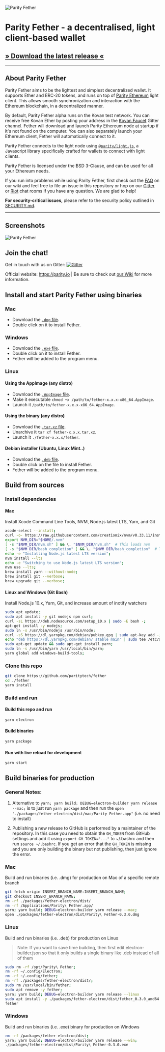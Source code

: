 ![Parity Fether](https://wiki.parity.io/images/logo-parity-fether.jpg)

# Parity Fether - a decentralised, light client-based wallet

## [» Download the latest release «](https://github.com/paritytech/fether/releases)


---

## About Parity Fether

Parity Fether aims to be the lightest and simplest decentralized wallet. It supports Ether and ERC-20 tokens, and runs on top of [Parity Ethereum](https://github.com/paritytech/parity-ethereum) light client. This allows smooth synchronization and interaction with the Ethereum blockchain, in a decentralized manner.

By default, Parity Fether alpha runs on the Kovan test network. You can receive free Kovan Ether by posting your address in the [Kovan Faucet](https://gitter.im/kovan-testnet/faucet) Gitter channel. Fether will download and launch Parity Ethereum node at startup if it's not found on the computer. You can also separately launch your Ethereum client, Fether will automatically connect to it.

Parity Fether connects to the light node using [`@parity/light.js`](https://github.com/paritytech/js-libs/tree/master/packages/light.js), a Javascript library specifically crafted for wallets to connect with light clients. 

Parity Fether is licensed under the BSD 3-Clause, and can be used for all your Ethereum needs.

If you run into problems while using Parity Fether, first check out the [FAQ](https://wiki.parity.io/Fether-FAQ) on our wiki and feel free to file an issue in this repository or hop on our [Gitter](https://gitter.im/paritytech/fether) or [Riot](https://riot.im/app/#/group/+parity:matrix.parity.io) chat rooms if you have any question. We are glad to help!  

**For security-critical issues**, please refer to the security policy outlined in [SECURITY.md](https://github.com/paritytech/parity/blob/master/SECURITY.md).

---

## Screenshots

![Parity Fether](https://wiki.parity.io/images/fether-screenshot-0.jpg)


## Join the chat!

Get in touch with us on Gitter:
[![Gitter](https://img.shields.io/badge/Gitter-Fether-brightgreen.svg)](https://gitter.im/paritytech/fether)

Official website: https://parity.io | Be sure to check out [our Wiki](https://wiki.parity.io) for more information.

## Install and start Parity Fether using binaries

### Mac
- Download the [`.dmg` file](https://github.com/paritytech/fether/releases).
- Double click on it to install Fether.

### Windows
- Download the [`.exe` file](https://github.com/paritytech/fether/releases).
- Double click on it to install Fether.
- Fether will be added to the program menu.

### Linux

  #### Using the AppImage (any distro)
  - Download the [`.AppImage` file](https://github.com/paritytech/fether/releases).
  - Make it executable `chmod +x /path/to/fether-x.x.x-x86_64.AppImage`.
  - Launch it `/path/to/fether-x.x.x-x86_64.AppImage`.
  
  #### Using the binary (any distro)
  - Download the [`.tar.xz` file](https://github.com/paritytech/fether/releases).
  - Unarchive it `tar xf fether-x.x.x.tar.xz`.
  - Launch it `./fether-x.x.x/fether`.
  
  #### Debian installer (Ubuntu, Linux Mint..)
  - Download the [`.deb` file](https://github.com/paritytech/fether/releases).
  - Double click on the file to install Fether.
  - Fether will be added to the program menu.

## Build from sources

### Install dependencies

#### Mac

Install Xcode Command Line Tools, NVM, Node.js latest LTS, Yarn, and Git

```bash
xcode-select --install;
curl -o- https://raw.githubusercontent.com/creationix/nvm/v0.33.11/install.sh | bash;
export NVM_DIR="$HOME/.nvm"
[ -s "$NVM_DIR/nvm.sh" ] && \. "$NVM_DIR/nvm.sh"  # This loads nvm
[ -s "$NVM_DIR/bash_completion" ] && \. "$NVM_DIR/bash_completion"  # This loads nvm bash_completion
echo -e "Installing Node.js latest LTS version";
nvm install --lts
echo -e "Switching to use Node.js latest LTS version";
nvm use --lts;
brew install yarn --without-node;
brew install git --verbose;
brew upgrade git --verbose;
```

#### Linux and Windows (Git Bash)

Install Node.js 10.x, Yarn, Git, and increase amount of inotify watchers

```bash
sudo apt update;
sudo apt install -y git nodejs npm curl;
curl -sL https://deb.nodesource.com/setup_10.x | sudo -E bash -;
apt-get install -y nodejs;
sudo ln -s /usr/bin/nodejs /usr/bin/node;
curl -sS https://dl.yarnpkg.com/debian/pubkey.gpg | sudo apt-key add -;
echo "deb https://dl.yarnpkg.com/debian/ stable main" | sudo tee /etc/apt/sources.list.d/yarn.list;
sudo apt-get update && sudo apt-get install yarn;
sudo ln -s /usr/bin/yarn /usr/local/bin/yarn;
yarn global add windows-build-tools;
```

### Clone this repo

```bash
git clone https://github.com/paritytech/fether
cd ./fether
yarn install
```

### Build and run

#### Build this repo and run

```bash
yarn electron
```

#### Build binaries

```bash
yarn package
```

#### Run with live reload for development

```bash
yarn start
```

## Build binaries for production

### General Notes:

1) Alternative to `yarn; yarn build; DEBUG=electron-builder yarn release --mac;` is to just run `yarn package` and then run the `open "./packages/fether-electron/dist/mac/Parity Fether.app"` (i.e. no need to install)

2) Publishing a new release to GitHub is performed by a maintainer of the repository. In this case you need to obtain the `GH_TOKEN` from GitHub settings and add it using `export GH_TOKEN="..."` to ~/.bashrc and then run `source ~/.bashrc`. If you get an error that the `GH_TOKEN` is missing and you are only building the binary but not publishing, then just ignore the error.

### Mac

Build and run binaries (i.e. .dmg) for production on Mac of a specific remote branch

```bash
git fetch origin INSERT_BRANCH_NAME:INSERT_BRANCH_NAME;
git checkout INSERT_BRANCH_NAME;
rm -rf ./packages/fether-electron/dist/
rm -rf /Applications/Parity\ Fether.app/
yarn; yarn build; DEBUG=electron-builder yarn release --mac;
open ./packages/fether-electron/dist/Parity\ Fether-0.3.0.dmg
```

### Linux

Build and run binaries (i.e. .deb) for production on Linux

> Note: If you want to save time building, then first edit electron-builder.json so that it only builds a single binary like .deb instead of all of them

```bash
sudo rm -rf /opt/Parity\ Fether;
rm -rf ~/.config/Electron;
rm -rf ~/.config/fether;
rm -rf ./packages/fether-electron/dist/;
sudo rm /usr/local/bin/fether;
sudo apt remove -y fether;
yarn; yarn build; DEBUG=electron-builder yarn release --linux
sudo apt install -y ./packages/fether-electron/dist/fether_0.3.0_amd64.deb
fether
```

### Windows

Build and run binaries (i.e. .exe) binary for production on Windows

```bash
rm -rf /packages/fether-electron/dist;
yarn; yarn build; DEBUG=electron-builder yarn release --win;
./packages/fether-electron/dist/Parity\ Fether-0.3.0.exe
```
